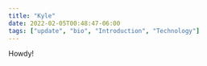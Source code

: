 ```yaml
---
title: "Kyle"
date: 2022-02-05T00:48:47-06:00
tags: ["update", "bio", "Introduction", "Technology"]
---
```

Howdy!
